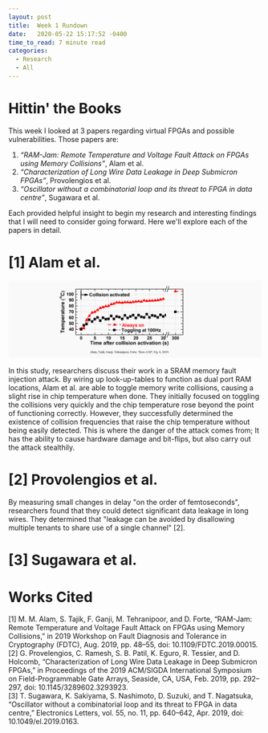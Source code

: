 ```yaml
---
layout: post
title:  Week 1 Rundown
date:   2020-05-22 15:17:52 -0400
time_to_read: 7 minute read
categories:
  - Research
  - All
---
```

# Hittin' the Books

This week I looked at 3 papers regarding virtual FPGAs and possible vulnerabilities. Those papers are:
1. *“RAM-Jam: Remote Temperature and Voltage Fault Attack on FPGAs using Memory Collisions”*, Alam et al.
2. *“Characterization of Long Wire Data Leakage in Deep Submicron FPGAs”*, Provolengios et al.
3. *“Oscillator without a combinatorial loop and its threat to FPGA in data centre”*, Sugawara et al.

Each provided helpful insight to begin my research and interesting findings that I will need to consider going forward. Here we'll explore each of the papers in detail.  

# [1] Alam et al.

![From "RAM-Jam", Figure 6](/images/week_1/ram_jam_figure.PNG)

In this study, researchers discuss their work in a SRAM memory fault injection attack. By wiring up look-up-tables to function as dual port RAM locations, Alam et al. are able to toggle memory write collisions, causing a slight rise in chip temperature when done. They initially focused on toggling the collisions very quickly and the chip temperature rose beyond the point of functioning correctly. However, they successfully determined the existence of collision frequencies that raise the chip temperature without being easily detected. This is where the danger of the attack comes from; It has the ability to cause hardware damage and bit-flips, but also carry out the attack stealthily.

# [2] Provolengios et al.

By measuring small changes in delay "on the order of femtoseconds", researchers found that they could detect significant data leakage in long wires. They determined that "leakage can be avoided by disallowing multiple tenants to share use of a single channel" [2].

# [3] Sugawara et al.



# Works Cited

[1] M. M. Alam, S. Tajik, F. Ganji, M. Tehranipoor, and D. Forte, “RAM-Jam: Remote Temperature and Voltage Fault Attack on FPGAs using Memory Collisions,” in 2019 Workshop on Fault Diagnosis and Tolerance in Cryptography (FDTC), Aug. 2019, pp. 48–55, doi: 10.1109/FDTC.2019.00015.  
[2] G. Provelengios, C. Ramesh, S. B. Patil, K. Eguro, R. Tessier, and D. Holcomb, “Characterization of Long Wire Data Leakage in Deep Submicron FPGAs,” in Proceedings of the 2019 ACM/SIGDA International Symposium on Field-Programmable Gate Arrays, Seaside, CA, USA, Feb. 2019, pp. 292–297, doi: 10.1145/3289602.3293923.  
[3] T. Sugawara, K. Sakiyama, S. Nashimoto, D. Suzuki, and T. Nagatsuka, “Oscillator without a combinatorial loop and its threat to FPGA in data centre,” Electronics Letters, vol. 55, no. 11, pp. 640–642, Apr. 2019, doi: 10.1049/el.2019.0163.
